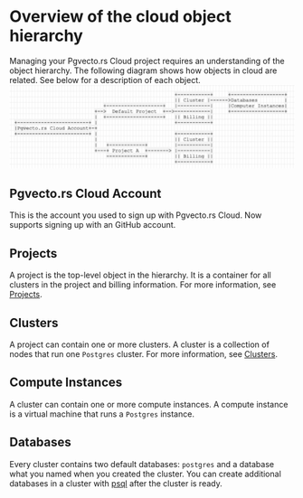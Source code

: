 # Overview of the cloud object hierarchy

Managing your Pgvecto.rs Cloud project requires an understanding of the object hierarchy. The following diagram shows how objects in cloud are related. See below for a description of each object.
![](../images/cloud_object_hierarchy.png)

## Pgvecto.rs Cloud Account

This is the account you used to sign up with Pgvecto.rs Cloud. Now supports signing up with an GitHub account.

## Projects

A project is the top-level object in the hierarchy. It is a container for all clusters in the project and billing information. For more information, see [Projects](project.md).

## Clusters

A project can contain one or more clusters. A cluster is a collection of nodes that run one `Postgres` cluster. For more information, see [Clusters](cluster.md).

## Compute Instances

A cluster can contain one or more compute instances. A compute instance is a virtual machine that runs a `Postgres` instance.

## Databases

Every cluster contains two default databases: `postgres` and a database what you named when you created the cluster. You can create additional databases in a cluster with [psql](../connect/connect-with-psql.md) after the cluster is ready. 